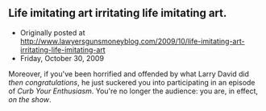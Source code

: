 ## Life imitating art irritating life imitating art.

 * Originally posted at http://www.lawyersgunsmoneyblog.com/2009/10/life-imitating-art-irritating-life-imitating-art
 * Friday, October 30, 2009

Moreover, if you've been horrified and offended by what Larry David did _then congratulations_, he just suckered you into participating in an episode of _Curb Your Enthusiasm_.  You're no longer the audience: you are, in effect, _on the show_.